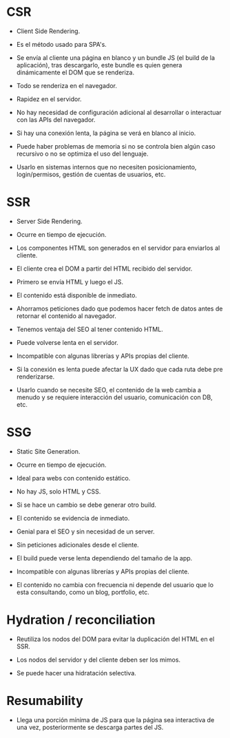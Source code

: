 # CSR

- Client Side Rendering.

- Es el método usado para SPA's.

- Se envía al cliente una página en blanco y un bundle JS (el build de la aplicación), tras descargarlo, este bundle es quien genera dinámicamente el DOM que se renderiza.

- Todo se renderiza en el navegador.

- Rapidez en el servidor.

- No hay necesidad de configuración adicional al desarrollar o interactuar con las APIs del navegador.

- Si hay una conexión lenta, la página se verá en blanco al inicio.

- Puede haber problemas de memoria si no se controla bien algún caso recursivo o no se optimiza el uso del lenguaje.

- Usarlo en sistemas internos que no necesiten posicionamiento, login/permisos, gestión de cuentas de usuarios, etc.

# SSR

- Server Side Rendering.

- Ocurre en tiempo de ejecución.

- Los componentes HTML son generados en el servidor para enviarlos al cliente.

- El cliente crea el DOM a partir del HTML recibido del servidor.

- Primero se envía HTML y luego el JS.

- El contenido está disponible de inmediato.

- Ahorramos peticiones dado que podemos hacer fetch de datos antes de retornar el contenido al navegador.

- Tenemos ventaja del SEO al tener contenido HTML.

- Puede volverse lenta en el servidor.

- Incompatible con algunas librerías y APIs propias del cliente.

- Si la conexión es lenta puede afectar la UX dado que cada ruta debe pre renderizarse.

- Usarlo cuando se necesite SEO, el contenido de la web cambia a menudo y se requiere interacción del usuario, comunicación con DB, etc.

# SSG

- Static Site Generation.

- Ocurre en tiempo de ejecución.

- Ideal para webs con contenido estático.

- No hay JS, solo HTML y CSS.

- Si se hace un cambio se debe generar otro build.

- El contenido se evidencia de inmediato.

- Genial para el SEO y sin necesidad de un server.

- Sin peticiones adicionales desde el cliente.

- El build puede verse lenta dependiendo del tamaño de la app.

- Incompatible con algunas librerías y APIs propias del cliente.

- El contenido no cambia con frecuencia ni depende del usuario que lo esta consultando, como un blog, portfolio, etc.

# Hydration / reconciliation

- Reutiliza los nodos del DOM para evitar la duplicación del HTML en el SSR.

- Los nodos del servidor y del cliente deben ser los mimos.

- Se puede hacer una hidratación selectiva.

# Resumability

- Llega una porción mínima de JS para que la página sea interactiva de una vez, posteriormente se descarga partes del JS.
